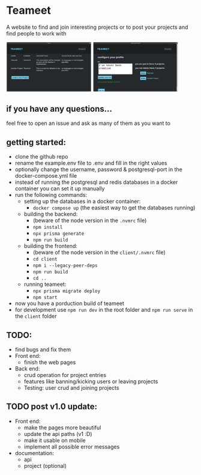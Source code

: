 # Teameet

A website to find and join interesting projects or to post your projects and find people to work with

<img alt="A Screenshot of the Teameet Homepage" src="Homepage.png" width="45%" min-width="320px" />
<img alt="A Screenshot of the Profile Settings Page" src="profilesettings.png" width="45%" min-width="320px" />

## if you have any questions…
feel free to open an issue and ask as many of them as you want to

## getting started:
- clone the github repo
- rename the example.env file to .env and fill in the right values
- optionally change the username, password & postgresql-port in the docker-compose.yml file
- instead of running the postgresql and redis databases in a docker container you can set it up manually
- run the following commands:
    - setting up the databases in a docker container:
        - `docker compose up` (the easiest way to get the databases running)
    - building the backend:
        - (beware of the node version in the `.nvmrc` file)
        - `npm install`
        - `npx prisma generate`
        - `npm run build`
    - building the frontend:
        - (beware of the node version in the `client/.nvmrc` file)
        - `cd client`
        - `npm i --legacy-peer-deps`
        - `npm run build`
        - `cd ..`
    - running teameet:
        - `npx prisma migrate deploy`
        - `npm start`
- now you have a porduction build of teameet
- for development use `npm run dev` in the root folder and `npm run serve` in the `client` folder

## TODO:
- find bugs and fix them
- Front end:
    - finish the web pages
- Back end:
    - crud operation for project entries
    - features like banning/kicking users or leaving projects
    - Testing: user crud and joining projects

## TODO post v1.0 update:
- Front end:
    - make the pages more beautiful
    - update the api paths (v1 :D)
    - make it usable on mobile
    - implement all possible error messages
- documentation:
    - api
    - project (optional)
